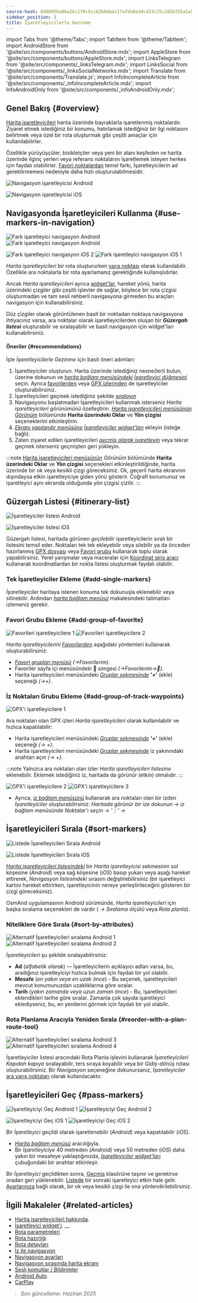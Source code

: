 ```yaml
---
source-hash: 840895be86a2bc170c5cc62b0abac17afda6a3dcd33c15c2d2b335a1a52fa27e
sidebar_position: 3
title: İşaretleyicilerle Gezinme
---
```

import Tabs from '@theme/Tabs';
import TabItem from '@theme/TabItem';
import AndroidStore from '@site/src/components/buttons/AndroidStore.mdx';
import AppleStore from '@site/src/components/buttons/AppleStore.mdx';
import LinksTelegram from '@site/src/components/_linksTelegram.mdx';
import LinksSocial from '@site/src/components/_linksSocialNetworks.mdx';
import Translate from '@site/src/components/Translate.js';
import InfoIncompleteArticle from '@site/src/components/_infoIncompleteArticle.mdx';
import InfoAndroidOnly from '@site/src/components/_infoAndroidOnly.mdx';




## Genel Bakış {#overview}

[Harita işaretleyicileri](../../personal/markers.md) harita üzerinde bayraklarla işaretlenmiş noktalardır. Ziyaret etmek istediğiniz bir konumu, hatırlamak istediğiniz bir ilgi noktasını belirtmek veya özel bir rota oluşturmak gibi çeşitli amaçlar için kullanılabilirler.

Özellikle yürüyüşçüler, bisikletçiler veya yeni bir alanı keşfeden ve harita üzerinde ilginç yerleri veya referans noktalarını işaretlemek isteyen herkes için faydalı olabilirler. [Favori noktalardan](../../personal/favorites.md) temel farkı, İşaretleyicilerin ad gerektirmemesi nedeniyle daha hızlı oluşturulabilmesidir.

<Tabs groupId="operating-systems">

<TabItem value="android" label="Android">  

![Navigasyon işaretleyicisi Android](@site/static/img/navigation/marker/navigation_marker_android.png)

</TabItem>

<TabItem value="ios" label="iOS">

![Navigasyon işaretleyicisi iOS](@site/static/img/navigation/marker/navigation_marker_ios.png)

</TabItem>

</Tabs>


## Navigasyonda İşaretleyicileri Kullanma {#use-markers-in-navigation}

<Tabs groupId="operating-systems">

<TabItem value="android" label="Android">  

 ![Fark işaretleyici navigasyon Android](@site/static/img/navigation/marker/markers_ex_andr_2.png) ![Fark işaretleyici navigasyon Android](@site/static/img/navigation/marker/markers_ex_andr_1.png)

</TabItem>

<TabItem value="ios" label="iOS">

![Fark işaretleyici navigasyon iOS 2](@site/static/img/navigation/marker/markers_ex_ios_2.png) ![Fark işaretleyici navigasyon iOS 1](@site/static/img/navigation/marker/markers_ex_ios_1.png)

</TabItem>

</Tabs>

*Harita işaretleyicileri* bir rota oluştururken [varış noktası](./route-navigation#set-destinations) olarak kullanılabilir. Özellikle ara noktalarla bir rota ayarlamanız gerektiğinde kullanışlıdırlar.

Ancak *Harita işaretleyicileri* ayrıca [widget'lar](../../widgets/markers.md), hareket yönü, harita üzerindeki çizgiler gibi çeşitli işlevler de sağlar, böylece bir rota çizgisi oluşturmadan ve tam sesli rehberli navigasyona girmeden bu araçları navigasyon için kullanabilirsiniz.

Düz çizgiler olarak görüntülenen basit bir noktadan noktaya navigasyona ihtiyacınız varsa, ara noktalar olarak işaretleyicilerden oluşan bir ***Güzergah listesi*** oluşturabilir ve sıralayabilir ve basit navigasyon için widget'ları kullanabilirsiniz.


#### Öneriler {#recommendations}

İşte *İşaretleyicilerle Gezinme* için basit öneri adımları:

1. İşaretleyiciler oluşturun. Harita üzerinde istediğiniz nesne(ler)i bulun, üzerine dokunun ve *[harita bağlam menüsündeki](../../map/map-context-menu.md#add--edit-marker)* *[İşaretleyici düğmesini](../../personal/markers.md#add--edit-markers)* seçin. Ayrıca [favorilerden](#add-group-of-favorite) veya [GPX izlerinden](#add-group-of-track-waypoints) de işaretleyiciler oluşturabilirsiniz.
2. İşaretleyicileri geçmek istediğiniz şekilde [*sıralayın*](#sort-markers)
3. Navigasyonu başlatmadan İşaretleyicileri kullanmak isterseniz *Harita işaretleyicileri görünümünü* özelleştirin. *[Harita işaretleyicileri menüsünün](../../personal/markers.md#actions)* *[Görünüm](../../personal/markers.md#appearance-on-the-map)* bölümünde **Harita üzerindeki Oklar** ve **Yön çizgisi** seçeneklerini etkinleştirin.
4. *[Ekranı yapılandır menüsüne](../../widgets/configure-screen.md)* *[İşaretleyiciler widget'ları](../../personal/markers.md#markers)* ekleyin (isteğe bağlı).
5. Zaten ziyaret edilen işaretleyicileri [*geçmiş olarak işaretleyin*](#pass-markers) veya tekrar geçmek isterseniz geçmişten geri yükleyin.

:::note
[Harita işaretleyicileri menüsünün](../../personal/markers.md#appearance-on-the-map) *Görünüm* bölümünde **Harita üzerindeki Oklar** ve **Yön çizgisi** seçenekleri etkinleştirildiğinde, harita üzerinde bir ok veya kesikli çizgi göreceksiniz. Ok, geçerli harita ekranının dışındaysa etkin işaretleyiciye giden yönü gösterir. Coğrafi konumunuz ve işaretleyici aynı ekranda olduğunda yön çizgisi çizilir.
:::


## Güzergah Listesi {#itinerary-list}

<Tabs groupId="operating-systems">

<TabItem value="android" label="Android">  

![İşaretleyiciler listesi Android](@site/static/img/navigation/marker/markers_list_andr.png)

</TabItem>

<TabItem value="ios" label="iOS">

![İşaretleyiciler listesi iOS](@site/static/img/navigation/marker/markers_list_ios.png)

</TabItem>

</Tabs>


Güzergah listesi, haritada görünen *geçilebilir* işaretleyicilerin sıralı bir listesini temsil eder. Noktaları tek tek ekleyebilir veya silebilir ya da önceden hazırlanmış [GPX dosyası](#add-group-of-track-waypoints) veya [Favori grubu](#add-group-of-favorite) kullanarak toplu olarak yapabilirsiniz. Yerel yarışmalar veya maceralar için [Koordinat giriş aracı](../../plan-route/coordinate-input.md) kullanarak koordinatlardan bir nokta listesi oluşturmak faydalı olabilir.


### Tek İşaretleyiciler Ekleme {#add-single-markers}

*İşaretleyiciler* haritaya istenen konuma tek dokunuşla eklenebilir veya silinebilir. Ardından *[harita bağlam menüsü](../../map/map-context-menu.md#add--edit-marker)* makalesindeki talimatları izlemeniz gerekir.


### Favori Grubu Ekleme {#add-group-of-favorite}

<InfoAndroidOnly />

![Favorileri işaretleyicilere 1](@site/static/img/navigation/marker/markers_favorites_andr_3.png) ![Favorileri işaretleyicilere 2](@site/static/img/navigation/marker/markers_favorites_andr_2.png)

*Harita işaretleyicilerini* *[Favorilerden](../../personal/favorites.md)* aşağıdaki yöntemleri kullanarak oluşturabilirsiniz:

- *[Favori grupları menüsü](../../personal/favorites.md#favorite-group-actions)* *(<Translate android="true" ids="shared_string_menu,shared_string_my_places"/>→Favorilerim)*.
- Favoriler sayfa içi menüsündeki &#128681; simgesi *(<Translate android="true" ids="shared_string_menu,shared_string_my_places"/>→Favorilerim→&#128681;)*.
- Harita işaretleyicileri menüsündeki *[Gruplar sekmesinde](../../personal/markers.md#marker-groups)* **'+'** (ekle) seçeneği *(<Translate android="true" ids="shared_string_menu,map_markers,shared_string_groups"/>→+)*.


### İz Noktaları Grubu Ekleme {#add-group-of-track-waypoints}

<InfoAndroidOnly />

![GPX'i işaretleyicilere 1](@site/static/img/navigation/marker/track_to_markers_andr.png)

Ara noktaları olan GPX izleri *Harita işaretleyicileri* olarak kullanılabilir ve hızlıca kapatılabilir:

- Harita işaretleyicileri menüsündeki *[Gruplar sekmesinde](../../personal/markers.md#marker-groups)* **'+'** (ekle) seçeneği *(<Translate android="true" ids="shared_string_menu,map_markers,shared_string_groups"/>→ +)*.
- Harita işaretleyicileri menüsündeki *[Gruplar sekmesinde](../../personal/markers.md#marker-groups)* iz yakınındaki anahtarı açın *(<Translate android="true" ids="shared_string_menu,map_markers,shared_string_groups"/>→ +)*.

:::note
Yalnızca ara noktaları olan izler *Harita işaretleyicileri listesine* eklenebilir. Eklemek istediğiniz iz, haritada da görünür (etkin) olmalıdır.
:::

![GPX'i işaretleyicilere 2](@site/static/img/navigation/marker/track_to_markers_andr_2.png) ![GPX'i işaretleyicilere 3](@site/static/img/navigation/marker/track_to_markers_andr_3.png)

- Ayrıca, *[iz bağlam menüsünü](../../map/tracks/track-context-menu.md#points--waypoints)* kullanarak ara noktaları olan bir izden *İşaretleyiciler* oluşturabilirsiniz: *Haritada görünür bir ize dokunun → iz bağlam menüsünde Noktalar'ı seçin → '&#8942;' → <Translate android="true" ids="add_group_to_markers"/>*


## İşaretleyicileri Sırala {#sort-markers}

<Tabs groupId="operating-systems">

<TabItem value="android" label="Android">  

![Listede İşaretleyicileri Sırala Android](@site/static/img/navigation/marker/sort_markers_andr.png)

</TabItem>

<TabItem value="ios" label="iOS">

![Listede İşaretleyicileri Sırala iOS](@site/static/img/navigation/marker/sort_markers_ios.png)

</TabItem>

</Tabs>

*[Harita işaretleyicileri listesindeki](../../personal/markers.md#itinerary-list)* bir *Harita işaretleyicisi* sekmesinin sol köşesine (*Android*) veya sağ köşesine (*iOS*) basıp yukarı veya aşağı hareket ettirerek, *Navigasyon listesindeki* sırasını değiştirebilirsiniz (bir işaretleyici kartını hareket ettirirken, işaretleyicinin nereye yerleştirileceğini gösteren bir çizgi göreceksiniz).

OsmAnd uygulamasının Android sürümünde, *Harita işaretleyicileri* için başka sıralama seçenekleri de vardır (*<Translate android="true" ids="shared_string_menu,map_markers,shared_string_more"/> →* *Sıralama ölçütü* veya *Rota planla*).


### Niteliklere Göre Sırala {#sort-by-attributes}

<Tabs groupId="operating-systems">

<TabItem value="android" label="Android">  

![Alternatif İşaretleyicileri sıralama Android 1](@site/static/img/navigation/marker/sorting_markers_andr_1.png) ![Alternatif İşaretleyicileri sıralama Android 2](@site/static/img/navigation/marker/sorting_markers_andr_2.png)

</TabItem>

<TabItem value="ios" label="iOS">

<InfoAndroidOnly />

</TabItem>

</Tabs>

*İşaretleyicileri* şu şekilde sıralayabilirsiniz:

- **Ad** (*alfabetik olarak*) — İşaretleyicilerin açıklayıcı adları varsa, bu, aradığınız işaretleyiciyi hızlıca bulmak için faydalı bir yol olabilir.
- **Mesafe** (*en yakın veya en uzak önce*) - Bu seçenek, işaretleyicileri mevcut konumunuzdan uzaklıklarına göre sıralar.
- **Tarih** (*yakın zamanda veya uzun zaman önce*) - Bu, işaretleyicileri eklendikleri tarihe göre sıralar. Zamanla çok sayıda işaretleyici eklediyseniz, bu, en yenilerini görmek için faydalı bir yol olabilir.


### Rota Planlama Aracıyla Yeniden Sırala {#reorder-with-a-plan-route-tool}

<InfoAndroidOnly />

![Alternatif İşaretleyicileri sıralama Android 3](@site/static/img/navigation/marker/sorting_markers_andr_3.png) ![Alternatif İşaretleyicileri sıralama Android 4](@site/static/img/navigation/marker/sorting_markers_andr_4.png)

İşaretleyiciler listesi aracındaki Rota Planla işlevini kullanarak *İşaretleyicileri* *Kapıdan kapıya* sıralayabilir, ters sıraya koyabilir veya bir *Gidiş-dönüş* rotası oluşturabilirsiniz. Bir *Navigasyon* seçeneğine dokunursanız, *İşaretleyiciler* [ara varış noktaları](../setup/route-navigation.md#intermediate-destinations) olarak kullanılacaktır.


## İşaretleyicileri Geç {#pass-markers}

<Tabs groupId="operating-systems">

<TabItem value="android" label="Android">  

![İşaretleyiciyi Geç Android 1](@site/static/img/navigation/marker/pass_markers_andr_1.png) ![İşaretleyiciyi Geç Android 2](@site/static/img/navigation/marker/pass_markers_andr_2.png)

</TabItem>

<TabItem value="ios" label="iOS">

![İşaretleyiciyi Geç iOS 1](@site/static/img/navigation/marker/pass_markers_ios_1.png) ![İşaretleyiciyi Geç iOS 2](@site/static/img/navigation/marker/pass_markers_ios_2.png)

</TabItem>

</Tabs>

Bir *İşaretleyici* geçildi olarak işaretlenebilir (*Android*) veya kapatılabilir (*iOS*).

- *[Harita bağlam menüsü](../../map/map-context-menu.md#add--edit-marker)* aracılığıyla.
- Bir *İşaretleyiciye* 40 metreden (*Android*) veya 50 metreden (*iOS*) daha yakın bir mesafeye yaklaştığınızda, *[İşaretleyiciler widget'ları](../../widgets/markers.md#top-bar-widget)* çubuğundaki bir anahtar etkinleşir.

Bir *İşaretleyici* geçildikten sonra, [Geçmiş](../../personal/markers.md#history) klasörüne taşınır ve gerekirse oradan geri yüklenebilir. [Listede](#itinerary-list) bir sonraki işaretleyici etkin hale gelir. [Ayarlarınıza](#use-markers-in-navigation) bağlı olarak, bir ok veya kesikli çizgi ile ona yönlendirilebilirsiniz.


## İlgili Makaleler {#related-articles}

- [Harita işaretleyicileri hakkında](../../personal/markers.md).
- [İşaretleyici widget'ı](../../widgets/markers.md).
__
- [Rota parametreleri](../routing/osmand-routing.md#routing-types)
- [Rota hazırlığı](./route-navigation.md)
- [Rota detayları](./route-details.md)
- [İz ile navigasyon](./gpx-navigation.md)
- [Navigasyon ayarları](../guidance/navigation-settings.md)
- [Navigasyon sırasında harita ekranı](../guidance/map-during-navigation.md)
- [Sesli komutlar / Bildirimler](../guidance/voice-navigation.md)
- [Android Auto](../auto-car.md)
- [CarPlay](../car-play.md)

> *Son güncelleme: Haziran 2025*
